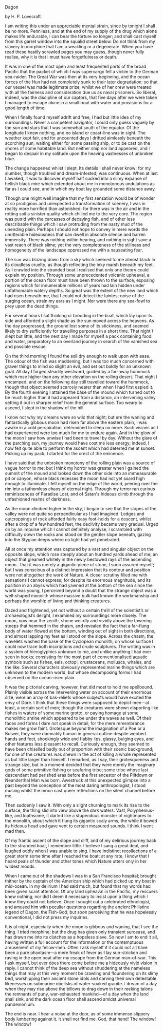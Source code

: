 Dagon

by H. P. Lovecraft

I am writing this under an appreciable mental strain, since by tonight I shall be no more. Penniless, and at the end of my supply of the drug which alone makes life endurable, I can bear the torture no longer; and shall cast myself from this garret window into the squalid street below. Do not think from my slavery to morphine that I am a weakling or a degenerate. When you have read these hastily scrawled pages you may guess, though never fully realise, why it is that I must have forgetfulness or death.

It was in one of the most open and least frequented parts of the broad Pacific that the packet of which I was supercargo fell a victim to the German sea-raider. The Great War was then at its very beginning, and the ocean forces of the Hun had not completely sunk to their later degradation; so that our vessel was made legitimate prize, whilst we of her crew were treated with all the fairness and consideration due us as naval prisoners. So liberal, indeed, was the discipline of our captors, that five days after we were taken I managed to escape alone in a small boat with water and provisions for a good length of time.

When I finally found myself adrift and free, I had but little idea of my surroundings. Never a competent navigator, I could only guess vaguely by the sun and stars that I was somewhat south of the equator. Of the longitude I knew nothing, and no island or coast-line was in sight. The weather kept fair, and for uncounted days I drifted aimlessly beneath the scorching sun; waiting either for some passing ship, or to be cast on the shores of some habitable land. But neither ship nor land appeared, and I began to despair in my solitude upon the heaving vastnesses of unbroken blue.

The change happened whilst I slept. Its details I shall never know; for my slumber, though troubled and dream-infested, was continuous. When at last I awaked, it was to discover myself half sucked into a slimy expanse of hellish black mire which extended about me in monotonous undulations as far as I could see, and in which my boat lay grounded some distance away.

Though one might well imagine that my first sensation would be of wonder at so prodigious and unexpected a transformation of scenery, I was in reality more horrified than astonished; for there was in the air and in the rotting soil a sinister quality which chilled me to the very core. The region was putrid with the carcasses of decaying fish, and of other less describable things which I saw protruding from the nasty mud of the unending plain. Perhaps I should not hope to convey in mere words the unutterable hideousness that can dwell in absolute silence and barren immensity. There was nothing within hearing, and nothing in sight save a vast reach of black slime; yet the very completeness of the stillness and homogeneity of the landscape oppressed me with a nauseating fear.

The sun was blazing down from a sky which seemed to me almost black in its cloudless cruelty; as though reflecting the inky marsh beneath my feet. As I crawled into the stranded boat I realised that only one theory could explain my position. Through some unprecedented volcanic upheaval, a portion of the ocean floor must have been thrown to the surface, exposing regions which for innumerable millions of years had lain hidden under unfathomable watery depths. So great was the extent of the new land which had risen beneath me, that I could not detect the faintest noise of the surging ocean, strain my ears as I might. Nor were there any sea-fowl to prey upon the dead things.

For several hours I sat thinking or brooding in the boat, which lay upon its side and afforded a slight shade as the sun moved across the heavens. As the day progressed, the ground lost some of its stickiness, and seemed likely to dry sufficiently for travelling purposes in a short time. That night I slept but little, and the next day I made for myself a pack containing food and water, preparatory to an overland journey in search of the vanished sea and possible rescue.

On the third morning I found the soil dry enough to walk upon with ease. The odour of the fish was maddening; but I was too much concerned with graver things to mind so slight an evil, and set out boldly for an unknown goal. All day I forged steadily westward, guided by a far-away hummock which rose higher than any other elevation on the rolling desert. That night I encamped, and on the following day still travelled toward the hummock, though that object seemed scarcely nearer than when I had first espied it. By the fourth evening I attained the base of the mound which turned out to be much higher than it had appeared from a distance, an intervening valley setting it out in sharper relief from the general surface. Too weary to ascend, I slept in the shadow of the hill.

I know not why my dreams were so wild that night; but ere the waning and fantastically gibbous moon had risen far above the eastern plain, I was awake in a cold perspiration, determined to sleep no more. Such visions as I had experienced were too much for me to endure again. And in the glow of the moon I saw how unwise I had been to travel by day. Without the glare of the parching sun, my journey would have cost me less energy; indeed, I now felt quite able to perform the ascent which had deterred me at sunset. Picking up my pack, I started for the crest of the eminence.

I have said that the unbroken monotony of the rolling plain was a source of vague horror to me; but I think my horror was greater when I gained the summit of the mound and looked down the other side into an immeasurable pit or canyon, whose black recesses the moon had not yet soard high enough to illuminate. I felt myself on the edge of the world; peering over the rim into a fathomless chaos of eternal night. Through my terror ran curious reminiscences of Paradise Lost, and of Satan's hideous climb through the unfashioned realms of darkness.

As the moon climbed higher in the sky, I began to see that the slopes of the valley were not quite so perpendicular as I had imagined. Ledges and outcroppings of rock afforded fairly easy foot-holds for a descent, whilst after a drop of a few hundred feet, the declivity became very gradual. Urged on by an impulse which I cannot definitely analyse, I scrambled with difficulty down the rocks and stood on the gentler slope beneath, gazing into the Stygian deeps where no light had yet penetrated.

All at once my attention was captured by a vast and singular object on the opposite slope, which rose steeply about an hundred yards ahead of me; an object that gleamed whitely in the newly bestowed rays of the ascending moon. That it was merely a gigantic piece of stone, I soon assured myself; but I was conscious of a distinct impression that its contour and position were not altogether the work of Nature. A closer scrutiny filled me with sensations I cannot express; for despite its enormous magnitude, and its position in an abyss which had yawned at the bottom of the sea since the world was young, I perceived beyond a doubt that the strange object was a well-shaped monolith whose massive bulk had known the workmanship and perhaps the worship of living and thinking creatures.

Dazed and frightened, yet not without a certain thrill of the scientist’s or archaeologist’s delight, I examined my surroundings more closely. The moon, now near the zenith, shone weirdly and vividly above the towering steeps that hemmed in the chasm, and revealed the fact that a far-flung body of water flowed at the bottom, winding out of sight in both directions, and almost lapping my feet as I stood on the slope. Across the chasm, the wavelets washed the base of the Cyclopean monolith; on whose surface I could now trace both inscriptions and crude sculptures. The writing was in a system of hieroglyphics unknown to me, and unlike anything I had ever seen in books; consisting for the most part of conventionalised aquatic symbols such as fishes, eels, octopi, crustaceans, molluscs, whales, and the like. Several characters obviously represented marine things which are unknown to the modern world, but whose decomposing forms I had observed on the ocean-risen plain.

It was the pictorial carving, however, that did most to hold me spellbound. Plainly visible across the intervening water on account of their enormous size, were an array of bas-reliefs whose subjects would have excited the envy of Doré. I think that these things were supposed to depict men—at least, a certain sort of men; though the creatures were shewn disporting like fishes in waters of some marine grotto, or paying homage at some monolithic shrine which appeared to be under the waves as well. Of their faces and forms I dare not speak in detail; for the mere remembrance makes me grow faint. Grotesque beyond the imagination of a Poe or a Bulwer, they were damnably human in general outline despite webbed hands and feet, shockingly wide and flabby lips, glassy, bulging eyes, and other features less pleasant to recall. Curiously enough, they seemed to have been chiselled badly out of proportion with their scenic background; for one of the creatures was shewn in the act of killing a whale represented as but little larger than himself. I remarked, as I say, their grotesqueness and strange size, but in a moment decided that they were merely the imaginary gods of some primitive fishing or seafaring tribe; some tribe whose last descendant had perished eras before the first ancestor of the Piltdown or Neanderthal Man was born. Awestruck at this unexpected glimpse into a past beyond the conception of the most daring anthropologist, I stood musing whilst the moon cast queer reflections on the silent channel before me.

Then suddenly I saw it. With only a slight churning to mark its rise to the surface, the thing slid into view above the dark waters. Vast, Polyphemus-like, and loathsome, it darted like a stupendous monster of nightmares to the monolith, about which it flung its gigantic scaly arms, the while it bowed its hideous head and gave vent to certain measured sounds. I think I went mad then.

Of my frantic ascent of the slope and cliff, and of my delirious journey back to the stranded boat, I remember little. I believe I sang a great deal, and laughed oddly when I was unable to sing. I have indistinct recollections of a great storm some time after I reached the boat; at any rate, I know that I heard peals of thunder and other tones which Nature utters only in her wildest moods.

When I came out of the shadows I was in a San Francisco hospital; brought thither by the captain of the American ship which had picked up my boat in mid-ocean. In my delirium I had said much, but found that my words had been given scant attention. Of any land upheaval in the Pacific, my rescuers knew nothing; nor did I deem it necessary to insist upon a thing which I knew they could not believe. Once I sought out a celebrated ethnologist, and amused him with peculiar questions regarding the ancient Philistine legend of Dagon, the Fish-God; but soon perceiving that he was hopelessly conventional, I did not press my inquiries.

It is at night, especially when the moon is gibbous and waning, that I see the thing. I tried morphine; but the drug has given only transient surcease, and has drawn me into its clutches as a hopeless slave. So now I am to end it all, having written a full account for the information or the contemptuous amusement of my fellow-men. Often I ask myself if it could not all have been a pure phantasm—a mere freak of fever as I lay sun-stricken and raving in the open boat after my escape from the German man-of-war. This I ask myself, but ever does there come before me a hideously vivid vision in reply. I cannot think of the deep sea without shuddering at the nameless things that may at this very moment be crawling and floundering on its slimy bed, worshipping their ancient stone idols and carving their own detestable likenesses on submarine obelisks of water-soaked granite. I dream of a day when they may rise above the billows to drag down in their reeking talons the remnants of puny, war-exhausted mankind—of a day when the land shall sink, and the dark ocean floor shall ascend amidst universal pandemonium.

The end is near. I hear a noise at the door, as of some immense slippery body lumbering against it. It shall not find me. God, that hand! The window! The window!